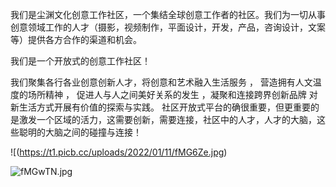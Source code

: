 我们是尘渊文化创意工作社区，一个集结全球创意工作者的社区。我们为一切从事创意领域工作的人才（摄影，视频制作，平面设计，开发，产品，咨询设计，文案等）提供各方合作的渠道和机会。

我们是一个开放式的创意工作社区！

我们聚集各行各业创意创新人才，将创意和艺术融入生活服务 ， 营造拥有人文温度的场所精神 ， 促进人与人之间美好关系的发生  ，凝聚和连接跨界创新品牌  对新生活方式开展有价值的探索与实践。
社区开放式平台的确很重要，但更重要的是激发一个区域的活力，这需要创新，需要连接，社区中的人才，人才的大脑，这些聪明的大脑之间的碰撞与连接！

![(https://t1.picb.cc/uploads/2022/01/11/fMG6Ze.jpg)

![fMGwTN.jpg](https://t1.picb.cc/uploads/2022/01/11/fMGwTN.jpg)

